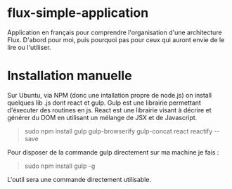 # flux-simple-application

Application en français pour comprendre l'organisation d'une architecture Flux.
D'abord pour moi, puis pourquoi pas pour ceux qui auront envie de le lire ou l'utiliser.

# Installation manuelle

Sur Ubuntu, via NPM (donc une intallation propre de node.js) on install quelques lib .js dont react et gulp. Gulp est une librairie permettant d'éxecuter des routines en js.
React est une librairie visant à décrire et générer du DOM en utilisant un mélange de JSX et de Javascript.

> sudo npm install gulp gulp-browserify gulp-concat react reactify --save


Pour disposer de la commande gulp directement sur ma machine je fais :

> sudo npm install gulp -g

L'outil sera une commande directement utilisable.
